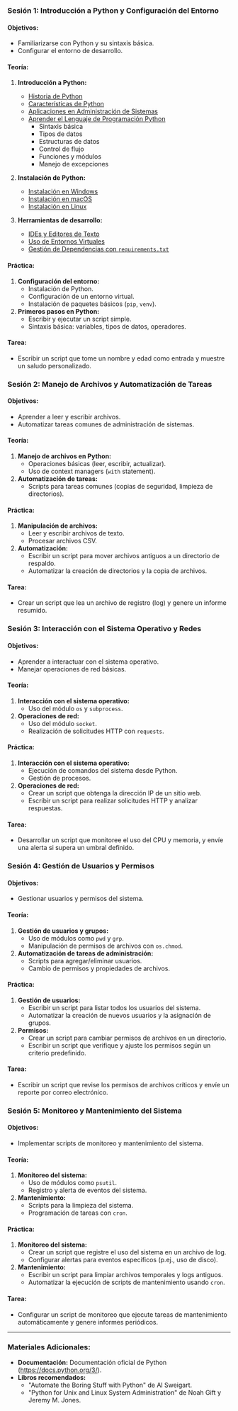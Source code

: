 ### **Sesión 1: Introducción a Python y Configuración del Entorno**
#### **Objetivos:**
- Familiarizarse con Python y su sintaxis básica.
- Configurar el entorno de desarrollo.

#### **Teoría:**
1. **Introducción a Python:**
    - [Historia de Python](introduccion.md#historia-de-python)
    - [Características de Python](introduccion.md#características-de-python)
    - [Aplicaciones en Administración de Sistemas](introduccion.md#aplicaciones-en-administración-de-sistemas)
    - [Aprender el Lenguaje de Programación Python](lenguaje.md#aprender-el-lenguaje-de-programación-python)
        - Sintaxis básica
        - Tipos de datos
        - Estructuras de datos
        - Control de flujo
        - Funciones y módulos
        - Manejo de excepciones


2. **Instalación de Python:**
   - [Instalación en Windows](instalacion.md#instalación-en-windows)
   - [Instalación en macOS](instalacion.md#instalación-en-macos)
   - [Instalación en Linux](instalacion.md#instalación-en-linux)

3. **Herramientas de desarrollo:**
   - [IDEs y Editores de Texto](herramientas.md#ides-y-editores-de-texto)
   - [Uso de Entornos Virtuales](herramientas.md#uso-de-entornos-virtuales)
   - [Gestión de Dependencias con `requirements.txt`](herramientas.md#gestión-de-dependencias-con-requirementstxt)


#### **Práctica:**
1. **Configuración del entorno:**
   - Instalación de Python.
   - Configuración de un entorno virtual.
   - Instalación de paquetes básicos (`pip`, `venv`).
2. **Primeros pasos en Python:**
   - Escribir y ejecutar un script simple.
   - Sintaxis básica: variables, tipos de datos, operadores.

#### **Tarea:**
- Escribir un script que tome un nombre y edad como entrada y muestre un saludo personalizado.

### **Sesión 2: Manejo de Archivos y Automatización de Tareas**
#### **Objetivos:**
- Aprender a leer y escribir archivos.
- Automatizar tareas comunes de administración de sistemas.

#### **Teoría:**
1. **Manejo de archivos en Python:**
   - Operaciones básicas (leer, escribir, actualizar).
   - Uso de context managers (`with` statement).
2. **Automatización de tareas:**
   - Scripts para tareas comunes (copias de seguridad, limpieza de directorios).

#### **Práctica:**
1. **Manipulación de archivos:**
   - Leer y escribir archivos de texto.
   - Procesar archivos CSV.
2. **Automatización:**
   - Escribir un script para mover archivos antiguos a un directorio de respaldo.
   - Automatizar la creación de directorios y la copia de archivos.

#### **Tarea:**
- Crear un script que lea un archivo de registro (log) y genere un informe resumido.

### **Sesión 3: Interacción con el Sistema Operativo y Redes**
#### **Objetivos:**
- Aprender a interactuar con el sistema operativo.
- Manejar operaciones de red básicas.

#### **Teoría:**
1. **Interacción con el sistema operativo:**
   - Uso del módulo `os` y `subprocess`.
2. **Operaciones de red:**
   - Uso del módulo `socket`.
   - Realización de solicitudes HTTP con `requests`.

#### **Práctica:**
1. **Interacción con el sistema operativo:**
   - Ejecución de comandos del sistema desde Python.
   - Gestión de procesos.
2. **Operaciones de red:**
   - Crear un script que obtenga la dirección IP de un sitio web.
   - Escribir un script para realizar solicitudes HTTP y analizar respuestas.

#### **Tarea:**
- Desarrollar un script que monitoree el uso del CPU y memoria, y envíe una alerta si supera un umbral definido.

### **Sesión 4: Gestión de Usuarios y Permisos**
#### **Objetivos:**
- Gestionar usuarios y permisos del sistema.

#### **Teoría:**
1. **Gestión de usuarios y grupos:**
   - Uso de módulos como `pwd` y `grp`.
   - Manipulación de permisos de archivos con `os.chmod`.
2. **Automatización de tareas de administración:**
   - Scripts para agregar/eliminar usuarios.
   - Cambio de permisos y propiedades de archivos.

#### **Práctica:**
1. **Gestión de usuarios:**
   - Escribir un script para listar todos los usuarios del sistema.
   - Automatizar la creación de nuevos usuarios y la asignación de grupos.
2. **Permisos:**
   - Crear un script para cambiar permisos de archivos en un directorio.
   - Escribir un script que verifique y ajuste los permisos según un criterio predefinido.

#### **Tarea:**
- Escribir un script que revise los permisos de archivos críticos y envíe un reporte por correo electrónico.

### **Sesión 5: Monitoreo y Mantenimiento del Sistema**
#### **Objetivos:**
- Implementar scripts de monitoreo y mantenimiento del sistema.

#### **Teoría:**
1. **Monitoreo del sistema:**
   - Uso de módulos como `psutil`.
   - Registro y alerta de eventos del sistema.
2. **Mantenimiento:**
   - Scripts para la limpieza del sistema.
   - Programación de tareas con `cron`.

#### **Práctica:**
1. **Monitoreo del sistema:**
   - Crear un script que registre el uso del sistema en un archivo de log.
   - Configurar alertas para eventos específicos (p.ej., uso de disco).
2. **Mantenimiento:**
   - Escribir un script para limpiar archivos temporales y logs antiguos.
   - Automatizar la ejecución de scripts de mantenimiento usando `cron`.

#### **Tarea:**
- Configurar un script de monitoreo que ejecute tareas de mantenimiento automáticamente y genere informes periódicos.

---

### **Materiales Adicionales:**
- **Documentación:** Documentación oficial de Python (https://docs.python.org/3/).
- **Libros recomendados:**
  - "Automate the Boring Stuff with Python" de Al Sweigart.
  - "Python for Unix and Linux System Administration" de Noah Gift y Jeremy M. Jones.
